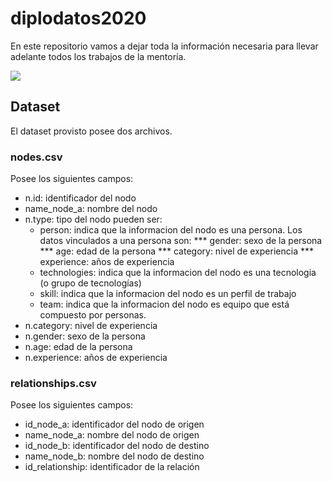 # diplodatos2020
En este repositorio vamos a dejar toda la información necesaria para llevar adelante todos los trabajos de la mentoría.

![](https://github.com/fgpalacios/diplodatos2020/blob/master/graph.png)

## Dataset
El dataset provisto posee dos archivos.
### nodes.csv
Posee los siguientes campos:
* n.id: identificador del nodo	
* name_node_a: nombre del nodo
* n.type: tipo del nodo pueden ser:
	* person: indica que la informacion del nodo es una persona. Los datos vinculados a una persona son:
		*** gender: sexo de la persona
		*** age: edad de la persona
		*** category: nivel de experiencia
		*** experience: años de experiencia
	* technologies: indica que la informacion del nodo es una tecnologia (o grupo de tecnologías)
	* skill: indica que la informacion del nodo es un perfil de trabajo
	* team: indica que la informacion del nodo es equipo que está compuesto por personas.
* n.category: nivel de experiencia
* n.gender: sexo de la persona
* n.age: edad de la persona
* n.experience: años de experiencia

### relationships.csv
Posee los siguientes campos:
* id_node_a: identificador del nodo de origen
* name_node_a: nombre del nodo de origen
* id_node_b: identificador del nodo de destino
* name_node_b: nombre del nodo de destino
* id_relationship: identificador de la relación
